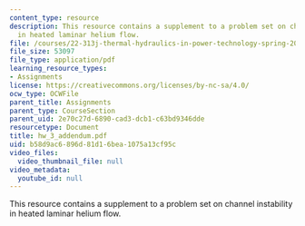 ```yaml
---
content_type: resource
description: This resource contains a supplement to a problem set on channel instability
  in heated laminar helium flow.
file: /courses/22-313j-thermal-hydraulics-in-power-technology-spring-2007/b58d9ac6896d81d16bea1075a13cf95c_hw_3_addendum.pdf
file_size: 53097
file_type: application/pdf
learning_resource_types:
- Assignments
license: https://creativecommons.org/licenses/by-nc-sa/4.0/
ocw_type: OCWFile
parent_title: Assignments
parent_type: CourseSection
parent_uid: 2e70c27d-6890-cad3-dcb1-c63bd9346dde
resourcetype: Document
title: hw_3_addendum.pdf
uid: b58d9ac6-896d-81d1-6bea-1075a13cf95c
video_files:
  video_thumbnail_file: null
video_metadata:
  youtube_id: null
---
```

This resource contains a supplement to a problem set on channel instability in heated laminar helium flow.